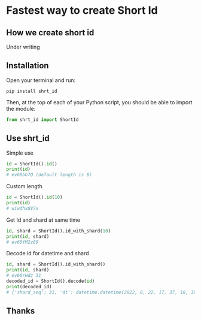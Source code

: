 # Fastest way to create Short Id

## How we create short id

Under writing

## Installation

Open your terminal and run:

```shell
pip install shrt_id
```

Then, at the top of each of your Python script, you should be able to import the module:

```python
from shrt_id import ShortId
```

## Use shrt_id

Simple use

```python
id = ShortId().id()
print(id)
# ev60bb7Q (default length is 8)
```

Custom length

```python
id = ShortId().id(10)
print(id)
# wiwdhx8V7x
```

Get Id and shard at same time

```python
id, shard = ShortId().id_with_shard(10)
print(id, shard)
# ev60fM2z89
```

Decode id for datetime and shard

```python
id, shard = ShortId().id_with_shard()
print(id, shard)
# ev60rHdz 31
decoded_id = ShortId().decode(id)
print(decoded_id)
# {'shard_seq': 31, 'dt': datetime.datetime(2022, 8, 22, 17, 37, 18, 300000), 'random_string': 'dz', 'random_seq': 211}
```

## Thanks
